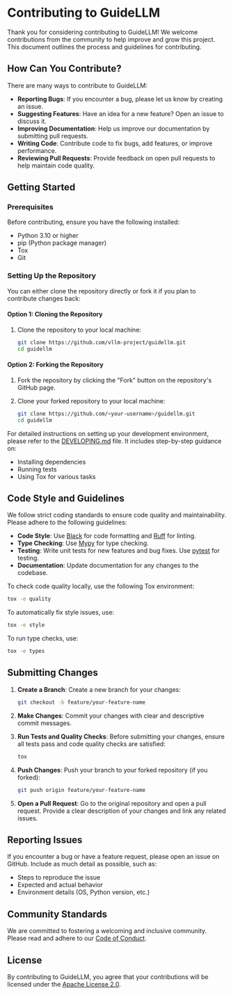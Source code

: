 # Contributing to GuideLLM

Thank you for considering contributing to GuideLLM! We welcome contributions from the community to help improve and grow this project. This document outlines the process and guidelines for contributing.

## How Can You Contribute?

There are many ways to contribute to GuideLLM:

- **Reporting Bugs**: If you encounter a bug, please let us know by creating an issue.
- **Suggesting Features**: Have an idea for a new feature? Open an issue to discuss it.
- **Improving Documentation**: Help us improve our documentation by submitting pull requests.
- **Writing Code**: Contribute code to fix bugs, add features, or improve performance.
- **Reviewing Pull Requests**: Provide feedback on open pull requests to help maintain code quality.

## Getting Started

### Prerequisites

Before contributing, ensure you have the following installed:

- Python 3.10 or higher
- pip (Python package manager)
- Tox
- Git

### Setting Up the Repository

You can either clone the repository directly or fork it if you plan to contribute changes back:

#### Option 1: Cloning the Repository

1. Clone the repository to your local machine:

   ```bash
   git clone https://github.com/vllm-project/guidellm.git
   cd guidellm
   ```

#### Option 2: Forking the Repository

1. Fork the repository by clicking the "Fork" button on the repository's GitHub page.

2. Clone your forked repository to your local machine:

   ```bash
   git clone https://github.com/<your-username>/guidellm.git
   cd guidellm
   ```

For detailed instructions on setting up your development environment, please refer to the [DEVELOPING.md](https://github.com/vllm-project/guidellm/blob/main/DEVELOPING.md) file. It includes step-by-step guidance on:

- Installing dependencies
- Running tests
- Using Tox for various tasks

## Code Style and Guidelines

We follow strict coding standards to ensure code quality and maintainability. Please adhere to the following guidelines:

- **Code Style**: Use [Black](https://black.readthedocs.io/en/stable/) for code formatting and [Ruff](https://github.com/charliermarsh/ruff) for linting.
- **Type Checking**: Use [Mypy](http://mypy-lang.org/) for type checking.
- **Testing**: Write unit tests for new features and bug fixes. Use [pytest](https://docs.pytest.org/) for testing.
- **Documentation**: Update documentation for any changes to the codebase.

To check code quality locally, use the following Tox environment:

```bash
tox -e quality
```

To automatically fix style issues, use:

```bash
tox -e style
```

To run type checks, use:

```bash
tox -e types
```

## Submitting Changes

1. **Create a Branch**: Create a new branch for your changes:

   ```bash
   git checkout -b feature/your-feature-name
   ```

2. **Make Changes**: Commit your changes with clear and descriptive commit messages.

3. **Run Tests and Quality Checks**: Before submitting your changes, ensure all tests pass and code quality checks are satisfied:

   ```bash
   tox
   ```

4. **Push Changes**: Push your branch to your forked repository (if you forked):

   ```bash
   git push origin feature/your-feature-name
   ```

5. **Open a Pull Request**: Go to the original repository and open a pull request. Provide a clear description of your changes and link any related issues.

## Reporting Issues

If you encounter a bug or have a feature request, please open an issue on GitHub. Include as much detail as possible, such as:

- Steps to reproduce the issue
- Expected and actual behavior
- Environment details (OS, Python version, etc.)

## Community Standards

We are committed to fostering a welcoming and inclusive community. Please read and adhere to our [Code of Conduct](https://github.com/vllm-project/guidellm/blob/main/CODE_OF_CONDUCT.md).

## License

By contributing to GuideLLM, you agree that your contributions will be licensed under the [Apache License 2.0](https://github.com/vllm-project/guidellm/blob/main/LICENSE).
